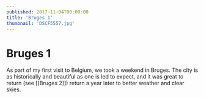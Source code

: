 ```yaml
---
published: 2017-11-04T00:00:00
title: 'Bruges 1'
thumbnail: 'DSCF5557.jpg'
---
```

# Bruges 1

As part of my first visit to Belgium, we took a weekend in Bruges. The city is as historically and beautiful as one is led to expect, and it was great to return (see [[Bruges 2]]) return a year later to better weather and clear skies.
<!-- TODO: confirm link -->